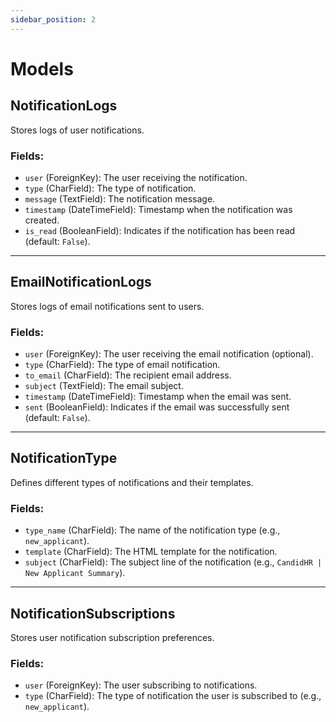 ```yaml
---
sidebar_position: 2
---
```


# Models

## NotificationLogs
Stores logs of user notifications.

### Fields:
- `user` (ForeignKey): The user receiving the notification.
- `type` (CharField): The type of notification.
- `message` (TextField): The notification message.
- `timestamp` (DateTimeField): Timestamp when the notification was created.
- `is_read` (BooleanField): Indicates if the notification has been read (default: `False`).

---

## EmailNotificationLogs
Stores logs of email notifications sent to users.

### Fields:
- `user` (ForeignKey): The user receiving the email notification (optional).
- `type` (CharField): The type of email notification.
- `to_email` (CharField): The recipient email address.
- `subject` (TextField): The email subject.
- `timestamp` (DateTimeField): Timestamp when the email was sent.
- `sent` (BooleanField): Indicates if the email was successfully sent (default: `False`).

---

## NotificationType
Defines different types of notifications and their templates.

### Fields:
- `type_name` (CharField): The name of the notification type (e.g., `new_applicant`).
- `template` (CharField): The HTML template for the notification.
- `subject` (CharField): The subject line of the notification (e.g., `CandidHR | New Applicant Summary`).

---

## NotificationSubscriptions
Stores user notification subscription preferences.

### Fields:
- `user` (ForeignKey): The user subscribing to notifications.
- `type` (CharField): The type of notification the user is subscribed to (e.g., `new_applicant`).

